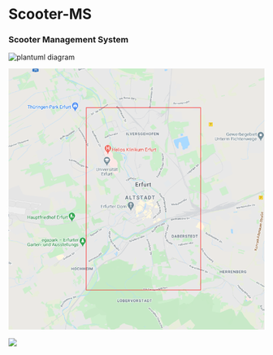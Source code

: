 # Scooter-MS

### Scooter Management System



![plantuml diagram](http://www.plantuml.com/plantuml/proxy?cache=no&src=https://raw.githubusercontent.com/fh-erfurt/Scooter-MS/main/umldiagram.iuml)



![map image](https://raw.githubusercontent.com/fh-erfurt/Scooter-MS/main/img.png)

![](https://www.scribblemaps.com/api/maps/images/520/570/ScooterMapEF.png)